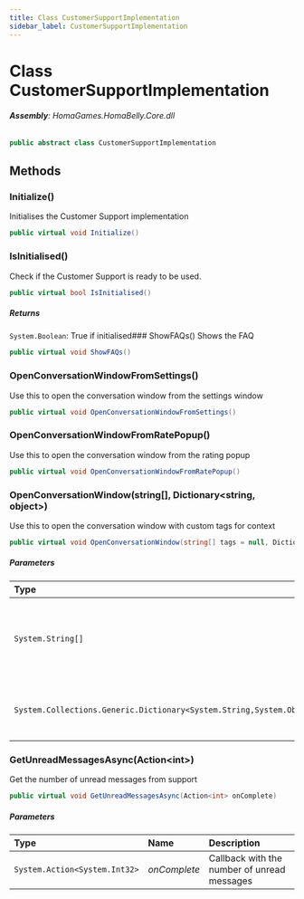 ```yaml
---
title: Class CustomerSupportImplementation
sidebar_label: CustomerSupportImplementation
---
```

# Class CustomerSupportImplementation


###### **Assembly**: HomaGames.HomaBelly.Core.dll

```csharp title="Declaration"
public abstract class CustomerSupportImplementation
```
## Methods
### Initialize()
Initialises the Customer Support implementation

```csharp title="Declaration"
public virtual void Initialize()
```
### IsInitialised()
Check if the Customer Support is ready to be used.

```csharp title="Declaration"
public virtual bool IsInitialised()
```

##### Returns

`System.Boolean`: True if initialised### ShowFAQs()
Shows the FAQ

```csharp title="Declaration"
public virtual void ShowFAQs()
```
### OpenConversationWindowFromSettings()
Use this to open the conversation window from the settings window

```csharp title="Declaration"
public virtual void OpenConversationWindowFromSettings()
```
### OpenConversationWindowFromRatePopup()
Use this to open the conversation window from the rating popup

```csharp title="Declaration"
public virtual void OpenConversationWindowFromRatePopup()
```
### OpenConversationWindow(string[], Dictionary&lt;string, object&gt;)
Use this to open the conversation window with custom tags for context

```csharp title="Declaration"
public virtual void OpenConversationWindow(string[] tags = null, Dictionary<string, object> customMetadata = null)
```

##### Parameters

| Type | Name | Description |
|:--- |:--- |:--- |
| `System.String[]` | *tags* | List of tag to filter issues in the Customer Support dashboard |
| `System.Collections.Generic.Dictionary<System.String,System.Object>` | *customMetadata* | Add context to the issue with extra meta data |

### GetUnreadMessagesAsync(Action&lt;int&gt;)
Get the number of unread messages from support

```csharp title="Declaration"
public virtual void GetUnreadMessagesAsync(Action<int> onComplete)
```

##### Parameters

| Type | Name | Description |
|:--- |:--- |:--- |
| `System.Action<System.Int32>` | *onComplete* | Callback with the number of unread messages |

